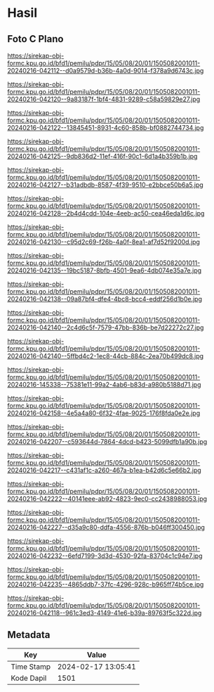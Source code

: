 # Hasil

## Foto C Plano

https://sirekap-obj-formc.kpu.go.id/bfd1/pemilu/pdpr/15/05/08/20/01/1505082001011-20240216-042112--d0a9579d-b36b-4a0d-9014-f378a9d6743c.jpg

https://sirekap-obj-formc.kpu.go.id/bfd1/pemilu/pdpr/15/05/08/20/01/1505082001011-20240216-042120--9a83187f-1bf4-4831-9289-c58a59829e27.jpg

https://sirekap-obj-formc.kpu.go.id/bfd1/pemilu/pdpr/15/05/08/20/01/1505082001011-20240216-042122--13845451-8931-4c60-858b-bf0882744734.jpg

https://sirekap-obj-formc.kpu.go.id/bfd1/pemilu/pdpr/15/05/08/20/01/1505082001011-20240216-042125--9db836d2-11ef-416f-90c1-6d1a4b359b1b.jpg

https://sirekap-obj-formc.kpu.go.id/bfd1/pemilu/pdpr/15/05/08/20/01/1505082001011-20240216-042127--b31adbdb-8587-4f39-9510-e2bbce50b6a5.jpg

https://sirekap-obj-formc.kpu.go.id/bfd1/pemilu/pdpr/15/05/08/20/01/1505082001011-20240216-042128--2b4d4cdd-104e-4eeb-ac50-cea46eda1d6c.jpg

https://sirekap-obj-formc.kpu.go.id/bfd1/pemilu/pdpr/15/05/08/20/01/1505082001011-20240216-042130--c95d2c69-f26b-4a0f-8ea1-af7d52f9200d.jpg

https://sirekap-obj-formc.kpu.go.id/bfd1/pemilu/pdpr/15/05/08/20/01/1505082001011-20240216-042135--19bc5187-8bfb-4501-9ea6-4db074e35a7e.jpg

https://sirekap-obj-formc.kpu.go.id/bfd1/pemilu/pdpr/15/05/08/20/01/1505082001011-20240216-042138--09a87bf4-dfe4-4bc8-bcc4-eddf256d1b0e.jpg

https://sirekap-obj-formc.kpu.go.id/bfd1/pemilu/pdpr/15/05/08/20/01/1505082001011-20240216-042140--2c4d6c5f-7579-47bb-836b-be7d22272c27.jpg

https://sirekap-obj-formc.kpu.go.id/bfd1/pemilu/pdpr/15/05/08/20/01/1505082001011-20240216-042140--5ffbd4c2-1ec8-44cb-884c-2ea70b499dc8.jpg

https://sirekap-obj-formc.kpu.go.id/bfd1/pemilu/pdpr/15/05/08/20/01/1505082001011-20240216-145338--75381e11-99a2-4ab6-b83d-a980b5188d71.jpg

https://sirekap-obj-formc.kpu.go.id/bfd1/pemilu/pdpr/15/05/08/20/01/1505082001011-20240216-042158--4e5a4a80-6f32-4fae-9025-176f8fda0e2e.jpg

https://sirekap-obj-formc.kpu.go.id/bfd1/pemilu/pdpr/15/05/08/20/01/1505082001011-20240216-042207--c593644d-7864-4dcd-b423-5099dfb1a90b.jpg

https://sirekap-obj-formc.kpu.go.id/bfd1/pemilu/pdpr/15/05/08/20/01/1505082001011-20240216-042217--c431af1c-a260-467a-b1ea-b42d6c5e66b2.jpg

https://sirekap-obj-formc.kpu.go.id/bfd1/pemilu/pdpr/15/05/08/20/01/1505082001011-20240216-042222--40141eee-ab92-4823-9ec0-cc2438988053.jpg

https://sirekap-obj-formc.kpu.go.id/bfd1/pemilu/pdpr/15/05/08/20/01/1505082001011-20240216-042227--d35a9c80-ddfa-4556-876b-b046ff300450.jpg

https://sirekap-obj-formc.kpu.go.id/bfd1/pemilu/pdpr/15/05/08/20/01/1505082001011-20240216-042232--6efd7199-3d3d-4530-92fa-83704c1c94e7.jpg

https://sirekap-obj-formc.kpu.go.id/bfd1/pemilu/pdpr/15/05/08/20/01/1505082001011-20240216-042235--4865ddb7-37fc-4296-928c-b965ff74b5ce.jpg

https://sirekap-obj-formc.kpu.go.id/bfd1/pemilu/pdpr/15/05/08/20/01/1505082001011-20240216-042118--961c3ed3-4149-41e6-b39a-89763f5c322d.jpg


## Metadata

| Key        | Value               |
| ---------- | ------------------- |
| Time Stamp | 2024-02-17 13:05:41 |
| Kode Dapil | 1501                |



